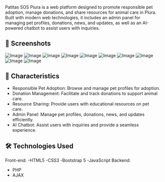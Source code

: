 Patitas SOS Piura is a web platform designed to promote responsible pet adoption, manage donations, and share resources for animal care in Plura. Built with modern web technologies, it includes an admin panel for managing pet profiles, donations, news, and updates, as well as an AI-powered chatbot to assist users with inquiries.
## 📸 Screenshots
![Image](https://github.com/user-attachments/assets/ba307ad6-d4bd-4a6c-8b49-db0b9821b058)
![Image](https://github.com/user-attachments/assets/dcc88df0-1f7b-4023-b281-93504b482e16)
![Image](https://github.com/user-attachments/assets/c444c449-59a4-47ce-8d90-bb477047daca)
![Image](https://github.com/user-attachments/assets/8b1b4e02-8194-4a4b-bf20-2187d51aa6d8)
![Image](https://github.com/user-attachments/assets/246b9c7c-ea3b-4659-8c7e-b44f327d3b24)
![Image](https://github.com/user-attachments/assets/8568a258-6cb4-4c55-97a1-7577a03d4c2e)
![Image](https://github.com/user-attachments/assets/416c47d1-8700-45e0-a4ba-ee177ca91c4f)
![Image](https://github.com/user-attachments/assets/840171ab-d778-46ef-84f7-5c5d1dc55cdd)
![Image](https://github.com/user-attachments/assets/f542f1f5-0651-4602-b83a-f30c151a7e4a)
![Image](https://github.com/user-attachments/assets/e990f248-6688-401e-b318-e1ca670428d4)

## 🚀 Characteristics
- Responsible Pet Adoption: Browse and manage pet profiles for adoption.
- Donation Management: Facilitate and track donations to support animal care.
- Resource Sharing: Provide users with educational resources on pet care.
- Admin Panel: Manage pet profiles, donations, news, and updates efficiently.
- AI Chatbot: Assist users with inquiries and provide a seamless experience.
  
## 🛠️ Technologies Used
Front-end:
-HTML5
-CSS3
-Bootstrap 5
-JavaScript 
Backend:
- PHP
- AJAX

